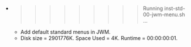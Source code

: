 * >>>>>>>>> Running inst-std-00-jwm-menu.sh ...
  * Add default standard menus in JWM.
  * Disk size = 2901776K. Space Used = 4K. Runtime = 00:00:00:01.
